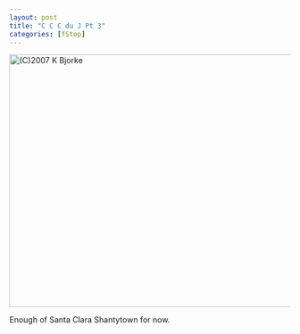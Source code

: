 ```yaml
---
layout: post
title: "C C C du J Pt 3"
categories: [fStop]
---
```

<img title="(C)2007 K Bjorke" src="http://www.botzilla.com/blog/pix2007/P1060911.jpg" width="807" height="454" border="0" />

Enough of Santa Clara Shantytown for now.


